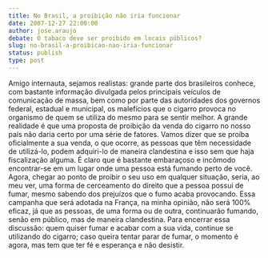 ```yaml
---
title: No Brasil, a proibição não iria funcionar
date: 2007-12-27 22:00:00
author: jose.araujo
debate: O tabaco deve ser proibido em locais públicos?
slug: no-brasil-a-proibicao-nao-iria-funcionar
status: publish 
type: post
---
```


Amigo internauta, sejamos realistas: grande parte dos brasileiros conhece, com bastante informação divulgada pelos principais veículos de comunicação de massa, bem como por parte das autoridades dos governos federal, estadual e municipal, os malefícios que o cigarro provoca no organismo de quem se utiliza do mesmo para se sentir melhor. A grande realidade é que uma proposta de proibição da venda do cigarro no nosso país não daria certo por uma série de fatores. Vamos dizer que se proíba oficialmente a sua venda, o que ocorre, as pessoas que têm necessidade de utilizá-lo, podem adquiri-lo de maneira clandestina e isso sem que haja fiscalização alguma. É claro que é bastante embaraçoso e incômodo encontrar-se em um lugar onde uma pessoa está fumando perto de você. Agora, chegar ao ponto de proibir o seu uso em qualquer situação, seria, ao meu ver, uma forma de cerceamento do direito que a pessoa possui de fumar, mesmo sabendo dos prejuízos que o fumo acaba provocando. Essa campanha que será adotada na França, na minha opinião, não será 100% eficaz, já que as pessoas, de uma forma ou de outra, continuarão fumando, senão em público, mas de maneira clandestina. Para encerrar essa discussão: quem quiser fumar e acabar com a sua vida, continue se utilizando do cigarro; caso queira tentar parar de fumar, o momento é agora, mas tem que ter fé e esperança e não desistir.
